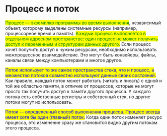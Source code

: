 # Процесс и поток

<mark style="color:green;">Процесс — экземпляр программы во время выполнения</mark>, независимый объект, которому выделены системные ресурсы (например, процессорное время и память). <mark style="color:green;">Каждый процесс выполняется в отдельном адресном пространстве: один процесс не может получить доступ к переменным и структурам данных другого.</mark> Если процесс хочет получить доступ к чужим ресурсам, необходимо использовать межпроцессное взаимодействие. Это могут быть конвейеры, файлы, каналы связи между компьютерами и многое другое.

<mark style="color:blue;">Поток использует то же самое пространства стека, что и процесс, а множество потоков совместно используют данные своих состояний.</mark> Как правило, каждый поток может работать (читать и писать) с одной и той же областью памяти, в отличие от процессов, которые не могут просто так получить доступ к памяти другого процесса. У каждого потока есть собственные регистры и собственный стек, но другие потоки могут их использовать.

<mark style="color:blue;">Поток — определенный способ выполнения процесса. Процесс всегда имеет хотя бы один (главный) поток.</mark> Когда один поток изменяет ресурс процесса, это изменение сразу же становится видно другим потокам этого процесса.
